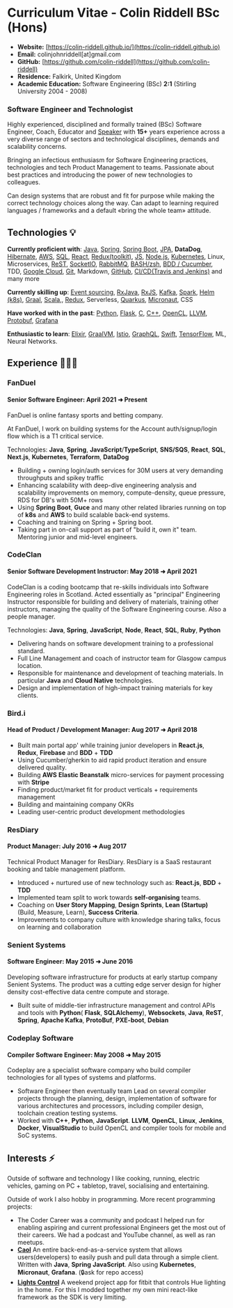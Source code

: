 <!-- +++
date = "2014-11-08T16:42:18+04:00"
draft = false
title = "Resumè"
slug = "cv"

+++ -->

# Curriculum Vitae - Colin Riddell BSc (Hons)

- **Website:** [https://colin-riddell.github.io/](https://colin-riddell.github.io)
- **Email:** colinjohnriddell[at]gmail.com
- **GitHub:** [https://github.com/colin-riddell](https://github.com/colin-riddell)
- **Residence:** Falkirk, United Kingdom
- **Academic Education:** Software Engineering (BSc) **2:1** (Stirling University 2004 - 2008)

### Software Engineer and Technologist

Highly experienced, disciplined and formally trained (BSc) Software Engineer, Coach, Educator and [Speaker](https://www.youtube.com/watch?v=ChMTbLPJJRE) with **15+** years experience across a very diverse range of sectors and technological disciplines, demands and scalability concerns.

Bringing an infectious enthusiasm for Software Engineering practices, technologies and tech Product Management to teams. Passionate about best practices and introducing the power of new technologies to colleagues.

Can design systems that are robust and fit for purpose while making the correct technology choices along the way. Can adapt to learning required languages / frameworks and a default «bring the whole team» attitude.

## Technologies 💡

**Currently proficient with**: [Java](https://www.java.com/), [Spring](https://spring.io), [Spring Boot](https://spring.io/projects/spring-boot), [JPA](https://spring.io/guides/gs/accessing-data-jpa/), **DataDog**, [Hibernate](https://hibernate.org/), [AWS](https://aws.amazon.com/), [SQL](https://www.postgresql.org/), [React](https://reactjs.org/), [Redux(toolkit)](https://redux-toolkit.js.org/), [JS](https://developer.mozilla.org/en-US/docs/Web/JavaScript), [Node.js](https://nodejs.org/), [Kubernetes](https://kubernetes.io/), Linux, Microservices, [ReST](https://restfulapi.net/), [SocketIO](https://socket.io/), [RabbitMQ](https://www.rabbitmq.com/), [BASH/zsh](https://www.gnu.org/software/bash/), [BDD / Cucumber](https://cucumber.io/docs/gherkin/reference/), TDD, [Google Cloud](https://cloud.google.com/), [Git](https://git-scm.com/), Markdown, [GitHub](https://github.com/), [CI/CD(Travis and Jenkins)](https://travis-ci.com/) and many more

**Currently skilling up**: [Event sourcing](https://martinfowler.com/eaaDev/EventSourcing.html), [RxJava](https://github.com/ReactiveX/RxJava), [RxJS](https://github.com/ReactiveX/rxjs), [Kafka](https://kafka.apache.org/), [Spark](https://spark.apache.org/), [Helm (k8s)](https://helm.sh/), [Graal](https://www.graalvm.org/), [Scala](https://www.scala-lang.org/),, [Redux](https://redux.js.org/), Serverless, [Quarkus](https://quarkus.io), [Micronaut](https://micronaut.io/), CSS

**Have worked with in the past**: [Python](https://www.python.org/), [Flask](https://flask.palletsprojects.com/), [C](http://www.open-std.org/jtc1/sc22/wg14/www/docs/n1256.pdf), [C++](https://isocpp.org/), [OpenCL](https://www.khronos.org/opencl/), [LLVM](http://llvm.org/), [Protobuf](https://developers.google.com/protocol-buffers), [Grafana](https://grafana.com/)

**Enthusiastic to learn**: [Elixir](https://elixir-lang.org/), [GraalVM](https://www.graalvm.org/), [Istio](https://istio.io), [GraphQL](https://graphql.org), [Swift](https://swift.org), [TensorFlow](https://www.tensorflow.org), ML, Neural Networks.

<div style="page-break-after: always;"></div>

## Experience 👨🏻‍💻

### FanDuel

#### Senior Software Engineer: April 2021 ➜ Present

FanDuel is online fantasy sports and betting company.

At FanDuel, I work on building systems for the Account auth/signup/login flow which is a T1 critical service.

Technologies: **Java**, **Spring**, **JavaScript**/**TypeScript**, **SNS/SQS**, **React**, **SQL**, **Next.js**, **Kubernetes**, **Terraform**, **DataDog**

- Building + owning login/auth services for 30M users at very demanding throughputs and spikey traffic
- Enhancing scalability with deep-dive engineering analysis and scalability improvements on memory, compute-density, queue pressure, RDS for DB's with 50M+ rows
- Using **Spring Boot**, **Guce** and many other related libraries running on top of **k8s** and **AWS** to build scalable back-end systems.
- Coaching and training on Spring + Spring boot.
- Taking part in on-call support as part of "build it, own it" team. Mentoring junior and mid-level engineers.

### CodeClan

#### Senior Software Development Instructor: May 2018 ➜ April 2021

CodeClan is a coding bootcamp that re-skills individuals into Software Engineering roles in Scotland.
Acted essentially as "principal" Engineering Instructor responsible for building and delivery of materials, training other instructors, managing the quality of the Software Engineering course. Also a people manager.

Technologies: **Java**, **Spring**, **JavaScript**, **Node**, **React**, **SQL**, **Ruby**, **Python**

- Delivering hands on software development training to a professional standard.
- Full Line Management and coach of instructor team for Glasgow campus location.
- Responsible for maintenance and development of teaching materials. In particular **Java** and **Cloud Native** technologies.
- Design and implementation of high-impact training materials for key clients.

### Bird.i

#### Head of Product / Development Manager: Aug 2017 ➜ April 2018

- Built main portal app' while training junior developers in **React.js**, **Redux**, **Firebase** and **BDD** + **TDD**
- Using Cucumber/gherkin to aid rapid product iteration and ensure delivered quality.
- Building **AWS** **Elastic Beanstalk** micro-services for payment processing with **Stripe**
- Finding product/market fit for product verticals + requirements management
- Building and maintaining company OKRs
- Leading user-centric product development methodologies

### ResDiary

#### Product Manager: July 2016 ➜ Aug 2017

Technical Product Manager for ResDiary. ResDiary is a SaaS restaurant booking and table management platform.

- Introduced + nurtured use of new technology such as: **React.js**, **BDD** + **TDD**
- Implemented team split to work towards **self-organising** teams.
- Coaching on **User Story Mapping**, **Design Sprints**, **Lean (Startup)** (Build, Measure, Learn), **Success Criteria**.
- Improvements to company culture with knowledge sharing talks, focus on learning and collaboration

### Senient Systems

#### Software Engineer: May 2015 ➜ June 2016

Developing software infrastructure for products at early startup company Senient Systems. The product was a cutting edge server design for higher density cost-effective data centre compute and storage.

- Built suite of middle-tier infrastructure management and control APIs and tools with **Python**( **Flask**, **SQLAlchemy**), **Websockets**, **Java**, **ReST**, **Spring**, **Apache Kafka**, **ProtoBuf**, **PXE-boot**, **Debian**

### Codeplay Software

#### Compiler Software Engineer: May 2008 ­➜ May 2015

Codeplay are a specialist software company who build compiler technologies for all types of systems and platforms.

- Software Engineer then eventually team Lead on several compiler projects through the planning, design, implementation of software for various architectures and processors, including compiler design, toolchain creation testing systems.
- Worked with **C++**, **Python**, **JavaScript**. **LLVM**, **OpenCL**, **Linux**, **Jenkins**, **Docker**, **VisualStudio** to build OpenCL and compiler tools for mobile and SoC systems.

## Interests ⚡️

Outside of software and technology I like cooking, running, electric vehicles, gaming on PC + tabletop, travel, socialising and entertaining.

Outside of work I also hobby in programming. More recent programming projects:

- The Coder Career was a community and podcast I helped run for enabling aspiring and current professional Engineers get the most out of their careers. We had a podcast and YouTube channel, as well as ran meetups.
- **[Caol](https://www.npmjs.com/package/caol)** An entire back-end-as-a-service system that allows users(developers) to easily push and pull data through a simple client. Written with **Java**, **Spring** **JavaScript**. Also using **Kubernetes**, **Micronaut**, **Grafana**. (🔒ask for repo access)
- **[Lights Control](https://github.com/colin-riddell/simple_lights_watch)** A weekend project app for fitbit that controls Hue lighting in the home. For this I modded together my own mini react-like framework as the SDK is very limiting.
